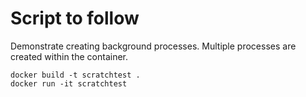 # Script to follow
Demonstrate creating background processes.
Multiple processes are created within the container.  

```
docker build -t scratchtest .
docker run -it scratchtest
```